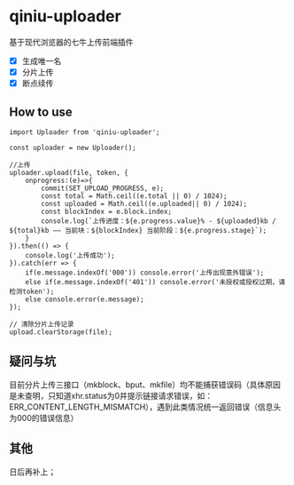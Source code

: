 # qiniu-uploader
基于现代浏览器的七牛上传前端插件

- [x] 生成唯一名
- [x] 分片上传
- [x] 断点续传

## How to use
```
import Uploader from 'qiniu-uploader';

const uploader = new Uploader();

//上传
uploader.upload(file, token, {
    onprogress:(e)=>{
        commit(SET_UPLOAD_PROGRESS, e);
        const total = Math.ceil((e.total || 0) / 1024);
        const uploaded = Math.ceil((e.uploaded|| 0) / 1024);
        const blockIndex = e.block.index;
        console.log(`上传进度：${e.progress.value}% - ${uploaded}kb / ${total}kb —— 当前块：${blockIndex} 当前阶段：${e.progress.stage}`);
    }
}).then(() => {
    console.log('上传成功');
}).catch(err => {
    if(e.message.indexOf('000')) console.error('上传出现意外错误');
    else if(e.message.indexOf('401')) console.error('未授权或授权过期，请检测token');
    else console.error(e.message);
});

// 清除分片上传记录
upload.clearStorage(file);
```


## 疑问与坑
目前分片上传三接口（mkblock、bput、mkfile）均不能捕获错误码（具体原因是未查明，只知道xhr.status为0并提示链接请求错误，如：ERR_CONTENT_LENGTH_MISMATCH），遇到此类情况统一返回错误（信息头为000的错误信息）

## 其他
日后再补上；